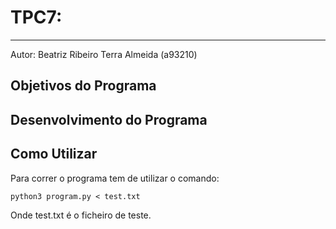 # TPC7:
---------------------------------------------
Autor: Beatriz Ribeiro Terra Almeida (a93210)

## Objetivos do Programa

## Desenvolvimento do Programa

## Como Utilizar

Para correr o programa tem de utilizar o comando:

    python3 program.py < test.txt

Onde test.txt é o ficheiro de teste.
